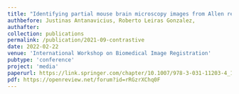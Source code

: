 ```yaml
---
title: "Identifying partial mouse brain microscopy images from Allen reference atlas using a contrastively learned semantic space"
authbefore: Justinas Antanavicius, Roberto Leiras Gonzalez,
authafter: 
collection: publications
permalink: /publication/2021-09-contrastive
date: 2022-02-22
venue: 'International Workshop on Biomedical Image Registration'
pubtype: 'conference'
project: 'media'
paperurl: https://link.springer.com/chapter/10.1007/978-3-031-11203-4_18 
pdf: https://openreview.net/forum?id=rRGzrXChq0F
---
```

